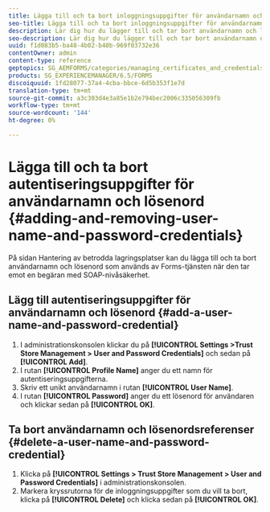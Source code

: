 ```yaml
---
title: Lägga till och ta bort inloggningsuppgifter för användarnamn och lösenord
seo-title: Lägga till och ta bort inloggningsuppgifter för användarnamn och lösenord
description: Lär dig hur du lägger till och tar bort användarnamn och lösenord.
seo-description: Lär dig hur du lägger till och tar bort användarnamn och lösenord.
uuid: f1d083b5-ba48-4b02-b40b-969f03732e36
contentOwner: admin
content-type: reference
geptopics: SG_AEMFORMS/categories/managing_certificates_and_credentials
products: SG_EXPERIENCEMANAGER/6.5/FORMS
discoiquuid: 1fd28077-37a4-4cba-bbce-6d5b353f1e7d
translation-type: tm+mt
source-git-commit: a3c303d4e3a85e1b2e794bec2006c335056309fb
workflow-type: tm+mt
source-wordcount: '144'
ht-degree: 0%

---
```



# Lägga till och ta bort autentiseringsuppgifter för användarnamn och lösenord {#adding-and-removing-user-name-and-password-credentials}

På sidan Hantering av betrodda lagringsplatser kan du lägga till och ta bort användarnamn och lösenord som används av Forms-tjänsten när den tar emot en begäran med SOAP-nivåsäkerhet.

## Lägg till autentiseringsuppgifter för användarnamn och lösenord {#add-a-user-name-and-password-credential}

1. I administrationskonsolen klickar du på **[!UICONTROL Settings >Trust Store Management > User and Password Credentials]** och sedan på **[!UICONTROL Add]**.
1. I rutan **[!UICONTROL Profile Name]** anger du ett namn för autentiseringsuppgifterna.
1. Skriv ett unikt användarnamn i rutan **[!UICONTROL User Name]**.
1. I rutan **[!UICONTROL Password]** anger du ett lösenord för användaren och klickar sedan på **[!UICONTROL OK]**.

## Ta bort användarnamn och lösenordsreferenser {#delete-a-user-name-and-password-credential}

1. Klicka på **[!UICONTROL Settings > Trust Store Management > User and Password Credentials]** i administrationskonsolen.
1. Markera kryssrutorna för de inloggningsuppgifter som du vill ta bort, klicka på **[!UICONTROL Delete]** och klicka sedan på **[!UICONTROL OK]**.

